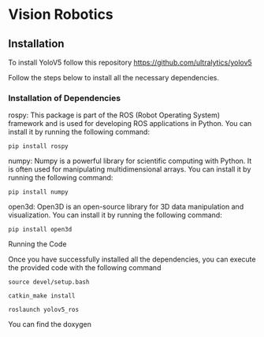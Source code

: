 # Vision Robotics
## Installation 
To install YoloV5 follow this repository https://github.com/ultralytics/yolov5 

Follow the steps below to install all the necessary dependencies.

### Installation of Dependencies

rospy: This package is part of the ROS (Robot Operating System) framework and is used for developing ROS applications in Python. You can install it by running the following command:

```pip install rospy```

numpy: Numpy is a powerful library for scientific computing with Python. It is often used for manipulating multidimensional arrays. You can install it by running the following command:

```pip install numpy```

open3d: Open3D is an open-source library for 3D data manipulation and visualization. You can install it by running the following command:

```pip install open3d```

Running the Code

Once you have successfully installed all the dependencies, you can execute the provided code with the following command

```source devel/setup.bash```

```catkin_make install```

```roslaunch yolov5_ros```

You can find the doxygen 
